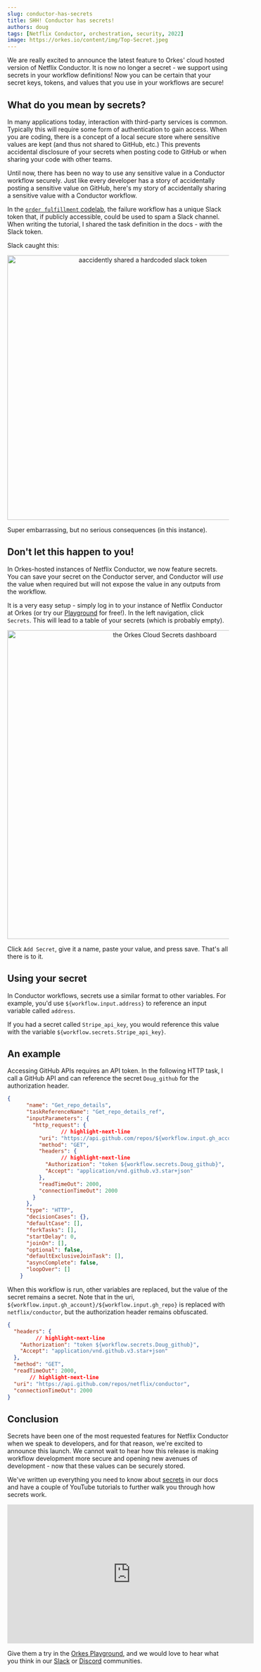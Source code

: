 ```yaml
---
slug: conductor-has-secrets
title: SHH! Conductor has secrets!
authors: doug 
tags: [Netflix Conductor, orchestration, security, 2022]
image: https://orkes.io/content/img/Top-Secret.jpeg
---
```



We are really excited to announce the latest feature to Orkes' cloud hosted version of Netflix Conductor.  It is now no longer a secret - we support using secrets in your workflow definitions! Now you can be certain that your secret keys, tokens, and values that you use in your workflows are secure!


<!--truncate-->

## What do you mean by secrets?

In many applications today, interaction with third-party services is common. Typically this will require some form of authentication to gain access.  When you are coding, there is a concept of a local secure store where sensitive values are kept (and thus not shared to GitHub, etc.)  This prevents accidental disclosure of your secrets when posting code to GitHub or when sharing your code with other teams.

Until now, there has been no way to use any sensitive value in a Conductor workflow securely. Just like every developer has a story of accidentally posting a sensitive value on GitHub, here's my story of accidentally sharing a sensitive value with a Conductor workflow.

In the [`order fulfillment` codelab](https://orkes.io/content/docs/codelab/orderfulfillment5#adding-a-error-flow), the failure workflow has a unique Slack token that, if publicly accessible, could be used to spam a Slack channel. When writing the tutorial, I shared the task definition in the docs - *with* the Slack token.

Slack caught this:

<p align="center"><img src="/content/img/slack_oops.jpg" alt="aaccidently shared a hardcoded slack token" width="600" style={{paddingBottom: 40, paddingTop: 40}} /></p>

Super embarrassing, but no serious consequences (in this instance).

## Don't let this happen to you!

In Orkes-hosted instances of Netflix Conductor, we now feature secrets.  You can save your secret on the Conductor server, and Conductor will *use* the value when required but will not expose the value in any outputs from the workflow.

It is a very easy setup - simply log in to your instance of Netflix Conductor at Orkes (or try our [Playground](https://play.orkes.io) for free!).  In the left navigation, click `Secrets`.  This will lead to a table of your secrets (which is probably empty). 

<p align="center"><img src="/content/img/secrets_dashboard.jpg" alt="the Orkes Cloud Secrets dashboard" width="700" style={{paddingBottom: 40, paddingTop: 40}} /></p>

Click `Add Secret`, give it a name, paste your value, and press save. That's all there is to it.

## Using your secret

In Conductor workflows, secrets use a similar format to other variables. For example, you'd use `${workflow.input.address}` to reference an input variable called `address`.

If you had a secret called `Stripe_api_key`, you would reference this value with the variable `${workflow.secrets.Stripe_api_key}`.

## An example

Accessing GitHub APIs requires an API token.  In the following HTTP task, I call a GitHub API and can reference the secret `Doug_github` for the authorization header.

```json
{
      "name": "Get_repo_details",
      "taskReferenceName": "Get_repo_details_ref",
      "inputParameters": {
        "http_request": {
                 // highlight-next-line
          "uri": "https://api.github.com/repos/${workflow.input.gh_account}/${workflow.input.gh_repo}",
          "method": "GET",
          "headers": {
                 // highlight-next-line
            "Authorization": "token ${workflow.secrets.Doug_github}",
            "Accept": "application/vnd.github.v3.star+json"
          },
          "readTimeOut": 2000,
          "connectionTimeOut": 2000
        }
      },
      "type": "HTTP",
      "decisionCases": {},
      "defaultCase": [],
      "forkTasks": [],
      "startDelay": 0,
      "joinOn": [],
      "optional": false,
      "defaultExclusiveJoinTask": [],
      "asyncComplete": false,
      "loopOver": []
    }
```

When this workflow is run, other variables are replaced, but the value of the secret remains a secret.  Note that in the uri, `${workflow.input.gh_account}/${workflow.input.gh_repo}` is replaced with `netflix/conductor`, but the authorization header remains obfuscated.

```json
{
  "headers": {
         // highlight-next-line
    "Authorization": "token ${workflow.secrets.Doug_github}",
    "Accept": "application/vnd.github.v3.star+json"
  },
  "method": "GET",
  "readTimeOut": 2000,
       // highlight-next-line
  "uri": "https://api.github.com/repos/netflix/conductor",
  "connectionTimeOut": 2000
}

```


## Conclusion

Secrets have been one of the most requested features for Netflix Conductor when we speak to developers, and for that reason, we're excited to announce this launch.  We cannot wait to hear how this release is making workflow development more secure and opening new avenues of development - now that these values can be securely stored.

We've written up everything you need to know about [secrets](/content/docs/how-tos/Workflows/create-secrets) in our docs and have a couple of YouTube tutorials to further walk you through how secrets work.

<p align="center"><iframe width="560" height="315" src="https://www.youtube.com/embed/videoseries?list=PLa2RlPLMYyBXRPtTLfVAULeI26jscbhu-" title="YouTube video player" frameborder="0" allow="accelerometer; autoplay; clipboard-write; encrypted-media; gyroscope; picture-in-picture" allowfullscreen></iframe></p>

Give them a try in the [Orkes Playground](https://play.orkes.io), and we would love to hear what you think in our [Slack](https://join.slack.com/t/orkes-conductor/shared_invite/zt-xyxqyseb-YZ3hwwAgHJH97bsrYRnSZg) or [Discord](https://discord.com/invite/P6vVt9xKSQ) communities.